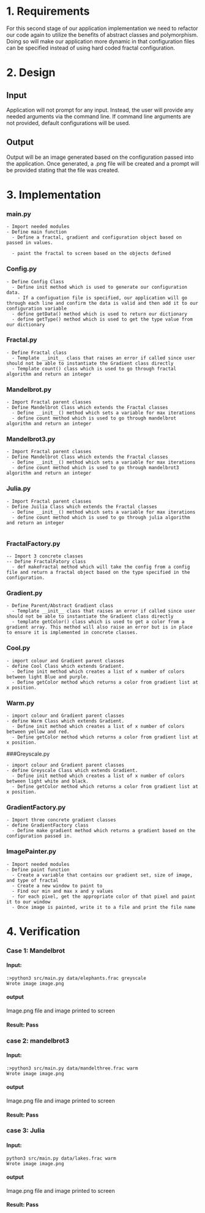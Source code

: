 # 1. Requirements

For this second stage of our application implementation we need to refactor our code again to utilize the benefits of abstract classes and polymorphism. Doing so will make our application more dynamic in that configuration files can be specified instead of using hard coded fractal configuration.



# 2. Design

## Input

Application will not prompt for any input. Instead, the user will provide any needed arguments via the command line. If command line arguments are not provided, default configurations will be used.

## Output

Output will be an image generated based on the configuration passed into the application. Once generated, a .png file will be created and a prompt will be provided stating that the file was created.


# 3. Implementation

### main.py
```
- Import needed modules
- Define main function
  - Define a fractal, gradient and configuration object based on passed in values.

  - paint the fractal to screen based on the objects defined
```

### Config.py
```
- Define Config Class
  - Define init method which is used to generate our configuration data.
    - If a configuation file is specified, our application will go through each line and confirm the data is valid and then add it to our configuration variable
  - define getData() method which is used to return our dictionary
  - define getType() method which is used to get the type value from our dictionary
```

### Fractal.py
```
- Define Fractal class
  - Template __init__ class that raises an error if called since user should not be able to instantiate the Gradient class directly
  - Template count() class which is used to go through fractal algorithm and return an integer
```

### Mandelbrot.py
```
- Import Fractal parent classes
- Define Mandelbrot Class which extends the Fractal classes
  - Define __init__() method which sets a variable for max iterations
  - define count method which is used to go through mandelbrot algorithm and return an integer
```

### Mandelbrot3.py
```
- Import Fractal parent classes
- Define Mandelbrot Class which extends the Fractal classes
  - Define __init__() method which sets a variable for max iterations
  - define count method which is used to go through mandelbrot3 algorithm and return an integer
```

### Julia.py
```
- Import Fractal parent classes
- Define Juilia Class which extends the Fractal classes
  - Define __init__() method which sets a variable for max iterations
  - define count method which is used to go through julia algorithm and return an integer


```

### FractalFactory.py
```
-- Import 3 concrete classes
-- Define FractalFatory class
  - def makeFractal method which will take the config from a config file and return a fractal object based on the type specified in the configuration.
```

### Gradient.py
```
- Define Parent/Abstract Gradient class
  - Template __init__ class that raises an error if called since user should not be able to instantiate the Gradient class directly
  - template getColor() class which is used to get a color from a gradient array. This method will also raise an error but is in place to ensure it is implemented in concrete classes.
```

### Cool.py
```
- import colour and Gradient parent classes
- define Cool Class which extends Gradient.
  - Define init method which creates a list of x number of colors between light Blue and purple.
  - Define getColor method which returns a color from gradient list at x position.
```

### Warm.py
```
- import colour and Gradient parent classes
- define Warm Class which extends Gradient.
  - Define init method which creates a list of x number of colors between yellow and red.
  - Define getColor method which returns a color from gradient list at x position.
```

###Greyscale.py
```
- import colour and Gradient parent classes
- define Greyscale Class which extends Gradient.
  - Define init method which creates a list of x number of colors between light white and black.
  - Define getColor method which returns a color from gradient list at x position.
```

### GradientFactory.py
```
- Import three concrete gradient classes
- define GradientFactory class
  - Define make gradient method which returns a gradient based on the configuration passed in.
```



### ImagePainter.py
```
- Import needed modules
- Define paint function
  - Create a variable that contains our gradient set, size of image, and type of fractal
  - Create a new window to paint to
  - Find our min and max x and y values
  - for each pixel, get the appropriate color of that pixel and paint it to our window
  - Once image is painted, write it to a file and print the file name
```



# 4. Verification

### Case 1: Mandelbrot

#### Input:
```
:>python3 src/main.py data/elephants.frac greyscale
Wrote image image.png
```

#### output
Image.png file and image printed to screen

#### Result: Pass

### case 2: mandelbrot3

#### Input:
```
:>python3 src/main.py data/mandelthree.frac warm
Wrote image image.png
```
#### output
Image.png file and image printed to screen

#### Result: Pass

### case 3: Julia

#### Input:
```
python3 src/main.py data/lakes.frac warm
Wrote image image.png
```
#### output
Image.png file and image printed to screen

#### Result: Pass
